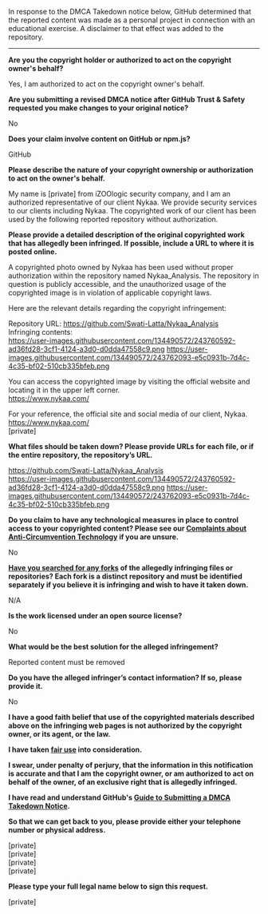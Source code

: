 In response to the DMCA Takedown notice below, GitHub determined that the reported content was made as a personal project in connection with an educational exercise. A disclaimer to that effect was added to the repository.

---

**Are you the copyright holder or authorized to act on the copyright owner's behalf?**

Yes, I am authorized to act on the copyright owner's behalf.

**Are you submitting a revised DMCA notice after GitHub Trust & Safety requested you make changes to your original notice?**

No

**Does your claim involve content on GitHub or npm.js?**

GitHub

**Please describe the nature of your copyright ownership or authorization to act on the owner's behalf.**

My name is [private] from iZOOlogic security company, and I am an authorized representative of our client Nykaa. We provide security services to our clients including Nykaa. The copyrighted work of our client has been used by the following reported repository without authorization.

**Please provide a detailed description of the original copyrighted work that has allegedly been infringed. If possible, include a URL to where it is posted online.**

A copyrighted photo owned by Nykaa has been used without proper authorization within the repository named Nykaa_Analysis. The repository in question is publicly accessible, and the unauthorized usage of the copyrighted image is in violation of applicable copyright laws.

Here are the relevant details regarding the copyright infringement:

Repository URL: https://github.com/Swati-Latta/Nykaa_Analysis  
Infringing contents:  
https://user-images.githubusercontent.com/134490572/243760592-ad36fd28-3cf1-4124-a3d0-d0dda47558c9.png
https://user-images.githubusercontent.com/134490572/243762093-e5c0931b-7d4c-4c35-bf02-510cb335bfeb.png

You can access the copyrighted image by visiting the official website and locating it in the upper left corner.  
https://www.nykaa.com/

For your reference, the official site and social media of our client, Nykaa.  
https://www.nykaa.com/  
[private]

**What files should be taken down? Please provide URLs for each file, or if the entire repository, the repository’s URL.**

https://github.com/Swati-Latta/Nykaa_Analysis  
https://user-images.githubusercontent.com/134490572/243760592-ad36fd28-3cf1-4124-a3d0-d0dda47558c9.png
https://user-images.githubusercontent.com/134490572/243762093-e5c0931b-7d4c-4c35-bf02-510cb335bfeb.png

**Do you claim to have any technological measures in place to control access to your copyrighted content? Please see our <a href="https://docs.github.com/articles/guide-to-submitting-a-dmca-takedown-notice#complaints-about-anti-circumvention-technology">Complaints about Anti-Circumvention Technology</a> if you are unsure.**

No

**<a href="https://docs.github.com/articles/dmca-takedown-policy#b-what-about-forks-or-whats-a-fork">Have you searched for any forks</a> of the allegedly infringing files or repositories? Each fork is a distinct repository and must be identified separately if you believe it is infringing and wish to have it taken down.**

N/A

**Is the work licensed under an open source license?**

No

**What would be the best solution for the alleged infringement?**

Reported content must be removed

**Do you have the alleged infringer’s contact information? If so, please provide it.**

No

**I have a good faith belief that use of the copyrighted materials described above on the infringing web pages is not authorized by the copyright owner, or its agent, or the law.**

**I have taken <a href="https://www.lumendatabase.org/topics/22">fair use</a> into consideration.**

**I swear, under penalty of perjury, that the information in this notification is accurate and that I am the copyright owner, or am authorized to act on behalf of the owner, of an exclusive right that is allegedly infringed.**

**I have read and understand GitHub's <a href="https://docs.github.com/articles/guide-to-submitting-a-dmca-takedown-notice/">Guide to Submitting a DMCA Takedown Notice</a>.**

**So that we can get back to you, please provide either your telephone number or physical address.**

[private]  
[private]  
[private]  
[private]  

**Please type your full legal name below to sign this request.**

[private]  
